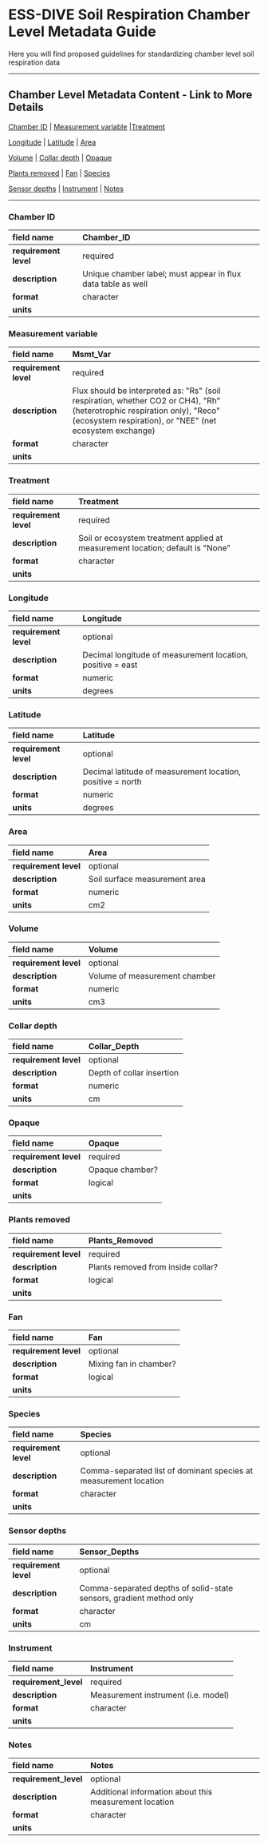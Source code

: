 # ESS-DIVE Soil Respiration Chamber Level Metadata Guide

Here you will find proposed guidelines for standardizing chamber level soil respiration data

---
## Chamber Level Metadata Content - Link to More Details
[Chamber ID](#chamber-id) | [Measurement variable](#measurement-variable) |[Treatment](#treatment)

[Longitude](#longitude) | [Latitude](#latitude) | [Area](#area)

[Volume](#volume) | [Collar depth](#collar-depth) | [Opaque](#opaque)

[Plants removed](#plants-removed) | [Fan](#fan) | [Species](#species)

[Sensor depths](#sensor-depths) | [Instrument](#instrument) | [Notes](#notes)

---

### Chamber ID
|**field name**|Chamber_ID|
|:----------------------------------------------------|:----------------------------------------------------|
|**requirement level**|required|
|**description**|Unique chamber label; must appear in flux data table as well|
|**format**|character|
|**units**||

### Measurement variable
|**field name**|Msmt_Var|
|:----------------------------------------------------|:----------------------------------------------------|
|**requirement level**|required|
|**description**|Flux should be interpreted as: "Rs" (soil respiration, whether CO2 or CH4), "Rh" (heterotrophic respiration only), "Reco" (ecosystem respiration), or "NEE" (net ecosystem exchange)|
|**format**|character|
|**units**||

### Treatment
|**field name**|Treatment|
|:----------------------------------------------------|:----------------------------------------------------|
|**requirement level**|required|
|**description**|Soil or ecosystem treatment applied at measurement location; default is "None"|
|**format**|character|
|**units**||

### Longitude
|**field name**|Longitude|
|:----------------------------------------------------|:----------------------------------------------------|
|**requirement level**|optional|
|**description**|Decimal longitude of measurement location, positive = east|
|**format**|numeric|
|**units**|degrees|

### Latitude
|**field name**|Latitude|
|:----------------------------------------------------|:----------------------------------------------------|
|**requirement level**|optional|
|**description**|Decimal latitude of measurement location, positive = north|
|**format**|numeric|
|**units**|degrees|

### Area
|**field name**|Area|
|:----------------------------------------------------|:----------------------------------------------------|
|**requirement level**|optional|
|**description**|Soil surface measurement area|
|**format**|numeric|
|**units**|cm2|

### Volume
|**field name**|Volume|
|:----------------------------------------------------|:----------------------------------------------------|
|**requirement level**|optional|
|**description**|Volume of measurement chamber|
|**format**|numeric|
|**units**|cm3|

### Collar depth
|**field name**|Collar_Depth|
|:----------------------------------------------------|:----------------------------------------------------|
|**requirement level**|optional|
|**description**|Depth of collar insertion|
|**format**|numeric|
|**units**|cm|

### Opaque
|**field name**|Opaque|
|:----------------------------------------------------|:----------------------------------------------------|
|**requirement level**|required|
|**description**|Opaque chamber?|
|**format**|logical|
|**units**||

### Plants removed
|**field name**|Plants_Removed|
|:----------------------------------------------------|:----------------------------------------------------|
|**requirement level**|required|
|**description**|Plants removed from inside collar?|
|**format**|logical|
|**units**||

### Fan
|**field name**|Fan|
|:----------------------------------------------------|:----------------------------------------------------|
|**requirement level**|optional|
|**description**|Mixing fan in chamber?|
|**format**|logical|
|**units**||

### Species
|**field name**|Species|
|:----------------------------------------------------|:----------------------------------------------------|
|**requirement level**|optional|
|**description**|Comma-separated list of dominant species at measurement location|
|**format**|character|
|**units**||

### Sensor depths
|**field name**|Sensor_Depths|
|:----------------------------------------------------|:----------------------------------------------------|
|**requirement level**|optional|
|**description**|Comma-separated depths of solid-state sensors, gradient method only|
|**format**|character|
|**units**|cm|

### Instrument
|**field name**|Instrument|
|:----------------------------------------------------|:----------------------------------------------------|
|**requirement_level**|required|
|**description**|Measurement instrument (i.e. model)|
|**format**|character|
|**units**||

### Notes
|**field name**|Notes|
|:----------------------------------------------------|:----------------------------------------------------|
|**requirement_level**|optional|
|**description**|Additional information about this measurement location|
|**format**|character|
|**units**||
